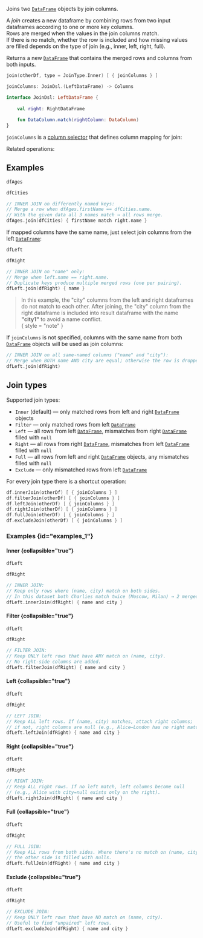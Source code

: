[//]: # (title: join)

<!---IMPORT org.jetbrains.kotlinx.dataframe.samples.api.multiple.JoinSamples-->

Joins two [`DataFrame`](DataFrame.md) objects by join columns.

A *join* creates a new dataframe by combining rows from two input dataframes according to one or more key columns.  
Rows are merged when the values in the join columns match.  
If there is no match, whether the row is included and how missing values are filled depends on the type of join (e.g., inner, left, right, full).

Returns a new [`DataFrame`](DataFrame.md) that contains the merged rows and columns from both inputs.

```kotlin
join(otherDf, type = JoinType.Inner) [ { joinColumns } ]

joinColumns: JoinDsl.(LeftDataFrame) -> Columns

interface JoinDsl: LeftDataFrame {
    
    val right: RightDataFrame
    
    fun DataColumn.match(rightColumn: DataColumn)
}
```

`joinColumns` is a [column selector](ColumnSelectors.md) that defines column mapping for join:

Related operations: [](multipleDataFrames.md)

## Examples

<!---FUN notebook_test_join_3-->

```kotlin
dfAges
```

<!---END-->

<inline-frame src="./resources/notebook_test_join_3.html" width="100%" height="500px"></inline-frame>

<!---FUN notebook_test_join_5-->

```kotlin
dfCities
```

<!---END-->

<inline-frame src="./resources/notebook_test_join_5.html" width="100%" height="500px"></inline-frame>

<!---FUN notebook_test_join_6-->

```kotlin
// INNER JOIN on differently named keys:
// Merge a row when dfAges.firstName == dfCities.name.
// With the given data all 3 names match → all rows merge.
dfAges.join(dfCities) { firstName match right.name }
```

<!---END-->

<inline-frame src="./resources/notebook_test_join_6.html" width="100%" height="500px"></inline-frame>

If mapped columns have the same name, just select join columns from the left [`DataFrame`](DataFrame.md):

<!---FUN notebook_test_join_8-->

```kotlin
dfLeft
```

<!---END-->

<inline-frame src="./resources/notebook_test_join_8.html" width="100%" height="500px"></inline-frame>


<!---FUN notebook_test_join_10-->

```kotlin
dfRight
```

<!---END-->

<inline-frame src="./resources/notebook_test_join_10.html" width="100%" height="500px"></inline-frame>

<!---FUN notebook_test_join_11-->

```kotlin
// INNER JOIN on "name" only:
// Merge when left.name == right.name.
// Duplicate keys produce multiple merged rows (one per pairing).
dfLeft.join(dfRight) { name }
```

<!---END-->

<inline-frame src="./resources/notebook_test_join_11.html" width="100%" height="500px"></inline-frame>

> In this example, the "city" columns from the left and right dataframes do not match to each other.
> After joining, the "city" column from the right dataframe is included into result dataframe
> with the name **"city1"** to avoid a name conflict.  
> { style = "note" }


If `joinColumns` is not specified, columns with the same name from both [`DataFrame`](DataFrame.md)
objects will be used as join columns:


<!---FUN notebook_test_join_12-->

```kotlin
// INNER JOIN on all same-named columns ("name" and "city"):
// Merge when BOTH name AND city are equal; otherwise the row is dropped.
dfLeft.join(dfRight)
```

<!---END-->

<inline-frame src="./resources/notebook_test_join_12.html" width="100%" height="500px"></inline-frame>


## Join types

Supported join types:
* `Inner` (default) — only matched rows from left and right [`DataFrame`](DataFrame.md) objects
* `Filter` — only matched rows from left [`DataFrame`](DataFrame.md)
* `Left` — all rows from left [`DataFrame`](DataFrame.md), mismatches from right [`DataFrame`](DataFrame.md) filled with `null`
* `Right` — all rows from right [`DataFrame`](DataFrame.md), mismatches from left [`DataFrame`](DataFrame.md) filled with `null`
* `Full` — all rows from left and right [`DataFrame`](DataFrame.md) objects, any mismatches filled with `null`
* `Exclude` — only mismatched rows from left [`DataFrame`](DataFrame.md)

For every join type there is a shortcut operation:

```kotlin
df.innerJoin(otherDf) [ { joinColumns } ]
df.filterJoin(otherDf) [ { joinColumns } ]
df.leftJoin(otherDf) [ { joinColumns } ]
df.rightJoin(otherDf) [ { joinColumns } ]
df.fullJoin(otherDf) [ { joinColumns } ]
df.excludeJoin(otherDf) [ { joinColumns } ]
```


### Examples {id="examples_1"}

#### Inner {collapsible="true"}

<!---FUN notebook_test_join_13-->

```kotlin
dfLeft
```

<!---END-->

<inline-frame src="./resources/notebook_test_join_13.html" width="100%" height="500px"></inline-frame>

<!---FUN notebook_test_join_14-->

```kotlin
dfRight
```

<!---END-->

<inline-frame src="./resources/notebook_test_join_14.html" width="100%" height="500px"></inline-frame>

<!---FUN notebook_test_join_15-->

```kotlin
// INNER JOIN:
// Keep only rows where (name, city) match on both sides.
// In this dataset both Charlies match twice (Moscow, Milan) → 2 merged rows.
dfLeft.innerJoin(dfRight) { name and city }
```

<!---END-->

<inline-frame src="./resources/notebook_test_join_15.html" width="100%" height="500px"></inline-frame>

#### Filter {collapsible="true"}

<!---FUN notebook_test_join_13-->

```kotlin
dfLeft
```

<!---END-->

<inline-frame src="./resources/notebook_test_join_13.html" width="100%" height="500px"></inline-frame>

<!---FUN notebook_test_join_14-->

```kotlin
dfRight
```

<!---END-->

<inline-frame src="./resources/notebook_test_join_14.html" width="100%" height="500px"></inline-frame>


<!---FUN notebook_test_join_16-->

```kotlin
// FILTER JOIN:
// Keep ONLY left rows that have ANY match on (name, city).
// No right-side columns are added.
dfLeft.filterJoin(dfRight) { name and city }
```

<!---END-->

<inline-frame src="./resources/notebook_test_join_16.html" width="100%" height="500px"></inline-frame>

#### Left {collapsible="true"}

<!---FUN notebook_test_join_13-->

```kotlin
dfLeft
```

<!---END-->

<inline-frame src="./resources/notebook_test_join_13.html" width="100%" height="500px"></inline-frame>

<!---FUN notebook_test_join_14-->

```kotlin
dfRight
```

<!---END-->

<inline-frame src="./resources/notebook_test_join_14.html" width="100%" height="500px"></inline-frame>


<!---FUN notebook_test_join_17-->

```kotlin
// LEFT JOIN:
// Keep ALL left rows. If (name, city) matches, attach right columns;
// if not, right columns are null (e.g., Alice–London has no right match).
dfLeft.leftJoin(dfRight) { name and city }
```

<!---END-->

<inline-frame src="./resources/notebook_test_join_17.html" width="100%" height="500px"></inline-frame>

#### Right {collapsible="true"}

<!---FUN notebook_test_join_13-->

```kotlin
dfLeft
```

<!---END-->

<inline-frame src="./resources/notebook_test_join_13.html" width="100%" height="500px"></inline-frame>

<!---FUN notebook_test_join_14-->

```kotlin
dfRight
```

<!---END-->

<inline-frame src="./resources/notebook_test_join_14.html" width="100%" height="500px"></inline-frame>


<!---FUN notebook_test_join_18-->

```kotlin
// RIGHT JOIN:
// Keep ALL right rows. If no left match, left columns become null
// (e.g., Alice with city=null exists only on the right).
dfLeft.rightJoin(dfRight) { name and city }
```

<!---END-->

<inline-frame src="./resources/notebook_test_join_18.html" width="100%" height="500px"></inline-frame>

#### Full {collapsible="true"}

<!---FUN notebook_test_join_13-->

```kotlin
dfLeft
```

<!---END-->

<inline-frame src="./resources/notebook_test_join_13.html" width="100%" height="500px"></inline-frame>

<!---FUN notebook_test_join_14-->

```kotlin
dfRight
```

<!---END-->

<inline-frame src="./resources/notebook_test_join_14.html" width="100%" height="500px"></inline-frame>


<!---FUN notebook_test_join_19-->

```kotlin
// FULL JOIN:
// Keep ALL rows from both sides. Where there's no match on (name, city),
// the other side is filled with nulls.
dfLeft.fullJoin(dfRight) { name and city }
```

<!---END-->

<inline-frame src="./resources/notebook_test_join_19.html" width="100%" height="500px"></inline-frame>

#### Exclude {collapsible="true"}

<!---FUN notebook_test_join_13-->

```kotlin
dfLeft
```

<!---END-->

<inline-frame src="./resources/notebook_test_join_13.html" width="100%" height="500px"></inline-frame>

<!---FUN notebook_test_join_14-->

```kotlin
dfRight
```

<!---END-->

<inline-frame src="./resources/notebook_test_join_14.html" width="100%" height="500px"></inline-frame>


<!---FUN notebook_test_join_20-->

```kotlin
// EXCLUDE JOIN:
// Keep ONLY left rows that have NO match on (name, city).
// Useful to find "unpaired" left rows.
dfLeft.excludeJoin(dfRight) { name and city }
```

<!---END-->

<inline-frame src="./resources/notebook_test_join_20.html" width="100%" height="500px"></inline-frame>

